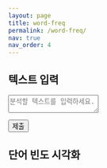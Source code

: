 ```yaml
---
layout: page
title: word-freq
permalink: /word-freq/
nav: true
nav_order: 4
---
```


<script src="https://cdn.jsdelivr.net/npm/chart.js"></script>

## 텍스트 입력

<textarea id="textInput" type="text" placeholder="분석할 텍스트를 입력하세요."></textarea>
<button onclick="updateChart()">제출</button>

## 단어 빈도 시각화
<div>
    <canvas id="myChart"></canvas>
</div>
<script src="/assets/js/word-freq.js"></script>